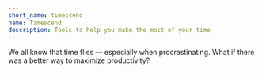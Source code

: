 ```yaml
---
short_name: timescend
name: Timescend
description: Tools to help you make the most of your time
---
```

We all know that time flies — especially when procrastinating. What if there was a better way to maximize productivity?
